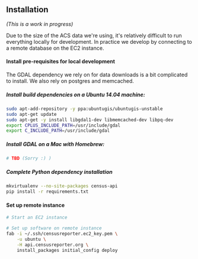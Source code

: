 ## Installation

*(This is a work in progress)*

Due to the size of the ACS data we're using, it's relatively difficult to run everything locally for development. In practice we develop by connecting to a remote database on the EC2 instance.

#### Install pre-requisites for local development

The GDAL dependency we rely on for data downloads is a bit complicated to install. We also rely on postgres and memcached.

##### Install build dependencies on a Ubuntu 14.04 machine:

```bash
sudo apt-add-repository -y ppa:ubuntugis/ubuntugis-unstable
sudo apt-get update
sudo apt-get -y install libgdal1-dev libmemcached-dev libpq-dev
export CPLUS_INCLUDE_PATH=/usr/include/gdal
export C_INCLUDE_PATH=/usr/include/gdal
```

##### Install GDAL on a Mac with Homebrew:

```bash
# TBD (Sorry :) )
```

##### Complete Python dependency installation

```bash
mkvirtualenv --no-site-packages census-api
pip install -r requirements.txt
```

#### Set up remote instance

```bash
# Start an EC2 instance

# Set up software on remote instance
fab -i ~/.ssh/censusreporter.ec2_key.pem \
    -u ubuntu \
    -H api.censusreporter.org \
    install_packages initial_config deploy
```
